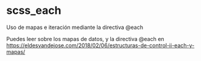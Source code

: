 # scss_each
Uso de mapas e iteración mediante la directiva @each

Puedes leer sobre los mapas de datos, y la directiva @each en 
https://eldesvandejose.com/2018/02/06/estructuras-de-control-ii-each-y-mapas/
